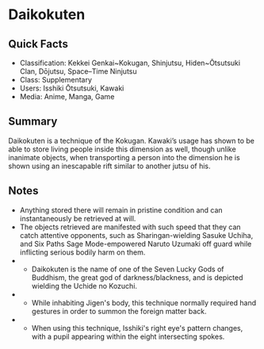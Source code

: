 # Daikokuten

## Quick Facts
- Classification: Kekkei Genkai~Kokugan, Shinjutsu, Hiden~Ōtsutsuki Clan, Dōjutsu, Space–Time Ninjutsu
- Class: Supplementary
- Users: Isshiki Ōtsutsuki, Kawaki
- Media: Anime, Manga, Game

## Summary
Daikokuten is a technique of the Kokugan. Kawaki’s usage has shown to be able to store living people inside this dimension as well, though unlike inanimate objects, when transporting a person into the dimension he is shown using an inescapable rift similar to another jutsu of his.

## Notes
- Anything stored there will remain in pristine condition and can instantaneously be retrieved at will.
- The objects retrieved are manifested with such speed that they can catch attentive opponents, such as Sharingan-wielding Sasuke Uchiha, and Six Paths Sage Mode-empowered Naruto Uzumaki off guard while inflicting serious bodily harm on them.
- * Daikokuten is the name of one of the Seven Lucky Gods of Buddhism, the great god of darkness/blackness, and is depicted wielding the Uchide no Kozuchi.
- * While inhabiting Jigen's body, this technique normally required hand gestures in order to summon the foreign matter back.
- * When using this technique, Isshiki's right eye's pattern changes, with a pupil appearing within the eight intersecting spokes.
